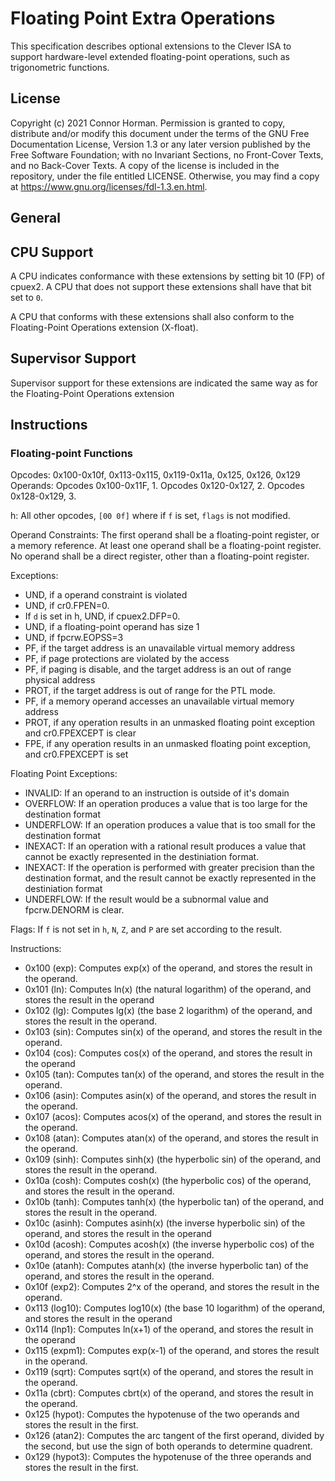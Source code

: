 # Floating Point Extra Operations

This specification describes optional extensions to the Clever ISA to support hardware-level extended floating-point operations, such as trigonometric functions.



## License

Copyright (c)  2021  Connor Horman.
Permission is granted to copy, distribute and/or modify this document
under the terms of the GNU Free Documentation License, Version 1.3
or any later version published by the Free Software Foundation;
with no Invariant Sections, no Front-Cover Texts, and no Back-Cover Texts.
A copy of the license is included in the repository, under the file entitled LICENSE. Otherwise, you may find a copy at <https://www.gnu.org/licenses/fdl-1.3.en.html>.

## General

## CPU Support

A CPU indicates conformance with these extensions by setting bit 10 (FP) of cpuex2. A CPU that does not support these extensions shall have that bit set to `0`. 

A CPU that conforms with these extensions shall also conform to the Floating-Point Operations extension (X-float).

## Supervisor Support

Supervisor support for these extensions are indicated the same way as for the Floating-Point Operations extension

## Instructions

### Floating-point Functions

Opcodes: 0x100-0x10f, 0x113-0x115, 0x119-0x11a, 0x125, 0x126, 0x129
Operands: Opcodes 0x100-0x11F, 1. Opcodes 0x120-0x127, 2. Opcodes 0x128-0x129, 3.

h: All other opcodes, `[00 0f]` where if `f` is set, `flags` is not modified.

Operand Constraints: The first operand shall be a floating-point register, or a memory reference. 
At least one operand shall be a floating-point register. No operand shall be a direct register, other than a floating-point register.

Exceptions:
- UND, if a operand constraint is violated
- UND, if cr0.FPEN=0.
- If `d` is set in h, UND, if cpuex2.DFP=0.
- UND, if a floating-point operand has size 1
- UND, if fpcrw.EOPSS=3
- PF, if the target address is an unavailable virtual memory address
- PF, if page protections are violated by the access
- PF, if paging is disable, and the target address is an out of range physical address
- PROT, if the target address is out of range for the PTL mode.
- PF, if a memory operand accesses an unavailable virtual memory address
- PROT, if any operation results in an unmasked floating point exception and cr0.FPEXCEPT is clear
- FPE, if any operation results in an unmasked floating point exception, and cr0.FPEXCEPT is set

Floating Point Exceptions:
- INVALID: If an operand to an instruction is outside of it's domain
- OVERFLOW: If an operation produces a value that is too large for the destination format
- UNDERFLOW: If an operation produces a value that is too small for the destination format
- INEXACT: If an operation with a rational result produces a value that cannot be exactly represented in the destiniation format.
- INEXACT: If the operation is performed with greater precision than the destination format, and the result cannot be exactly represented in the destiniation format
- UNDERFLOW: If the result would be a subnormal value and fpcrw.DENORM is clear.


Flags: If `f` is not set in `h`, `N`, `Z`, and `P` are set according to the result. 

Instructions:
- 0x100 (exp): Computes exp(x) of the operand, and stores the result in the operand.
- 0x101 (ln): Computes ln(x) (the natural logarithm) of the operand, and stores the result in the operand
- 0x102 (lg): Computes lg(x) (the base 2 logarithm) of the operand, and stores the result in the operand.
- 0x103 (sin): Computes sin(x) of the operand, and stores the result in the operand.
- 0x104 (cos): Computes cos(x) of the operand, and stores the result in the operand
- 0x105 (tan): Computes tan(x) of the operand, and stores the result in the operand.
- 0x106 (asin): Computes asin(x) of the operand, and stores the result in the operand.
- 0x107 (acos): Computes acos(x) of the operand, and stores the result in the operand.
- 0x108 (atan): Computes atan(x) of the operand, and stores the result in the operand.
- 0x109 (sinh): Computes sinh(x) (the hyperbolic sin) of the operand, and stores the result in the operand.
- 0x10a (cosh): Computes cosh(x) (the hyperbolic cos) of the operand, and stores the result in the operand.
- 0x10b (tanh): Computes tanh(x) (the hyperbolic tan) of the operand, and stores the result in the operand.
- 0x10c (asinh): Computes asinh(x) (the inverse hyperbolic sin) of the operand, and stores the result in the operand
- 0x10d (acosh): Computes acosh(x) (the inverse hyperbolic cos) of the operand, and stores the result in the operand.
- 0x10e (atanh): Computes atanh(x) (the inverse hyperbolic tan) of the operand, and stores the result in the operand.
- 0x10f (exp2): Computes 2^x of the operand, and stores the result in the operand.
- 0x113 (log10): Computes log10(x) (the base 10 logarithm) of the operand, and stores the result in the operand
- 0x114 (lnp1): Computes ln(x+1) of the operand, and stores the result in the operand
- 0x115 (expm1): Computes exp(x-1) of the operand, and stores the result in the operand.
- 0x119 (sqrt): Computes sqrt(x) of the operand, and stores the result in the operand.
- 0x11a (cbrt): Computes cbrt(x) of the operand, and stores the result in the operand.
- 0x125 (hypot): Computes the hypotenuse of the two operands and stores the result in the first.
- 0x126 (atan2): Computes the arc tangent of the first operand, divided by the second, but use the sign of both operands to determine quadrent.
- 0x129 (hypot3): Computes the hypotenuse of the three operands and stores the result in the first.